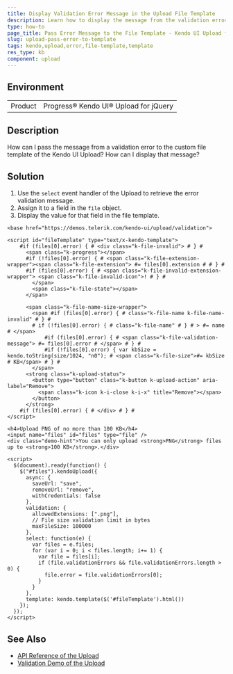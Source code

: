 ```yaml
---
title: Display Validation Error Message in the Upload File Template
description: Learn how to display the message from the validation error in a custom file template of a Kendo UI Upload.
type: how-to
page_title: Pass Error Message to the File Template - Kendo UI Upload for jQuery
slug: upload-pass-error-to-template
tags: kendo,upload,error,file-template,template
res_type: kb
component: upload
---
```


## Environment

<table>
 <tr>
  <td>Product</td>
  <td>Progress® Kendo UI® Upload for jQuery</td>
 </tr>
</table>

## Description

How can I pass the message from a validation error to the custom file template of the Kendo UI Upload? How can I display that message?

## Solution

1. Use the `select` event handler of the Upload to retrieve the error validation message.
1. Assign it to a field in the `file` object.
1. Display the value for that field in the file template.

```dojo
<base href="https://demos.telerik.com/kendo-ui/upload/validation">

<script id="fileTemplate" type="text/x-kendo-template">
	#if (files[0].error) { # <div class="k-file-invalid"> # } #
      <span class="k-progress"></span>
      #if (!files[0].error) { # <span class="k-file-extension-wrapper"><span class="k-file-extension"> #= files[0].extension # # } #
      #if (files[0].error) { # <span class="k-file-invalid-extension-wrapper"> <span class="k-file-invalid-icon">! # } #
  		</span>
        <span class="k-file-state"></span>
      </span>

      <span class="k-file-name-size-wrapper">
        <span #if (files[0].error) { # class="k-file-name k-file-name-invalid" # } #
        # if (!files[0].error) { # class="k-file-name" # } # > #= name # </span>
			#if (files[0].error) { # <span class="k-file-validation-message"> #= files[0].error # </span> # } #
			#if (!files[0].error) { var kbSize = kendo.toString(size/1024, "n0"); # <span class="k-file-size">#= kbSize # KB</span> # } #
  		</span>
      <strong class="k-upload-status">
        <button type="button" class="k-button k-upload-action" aria-label="Remove">
          <span class="k-icon k-i-close k-i-x" title="Remove"></span>
  		</button>
  	  </strong>
	#if (files[0].error) { # </div> # } #
</script>

<h4>Upload PNG of no more than 100 KB</h4>
<input name="files" id="files" type="file" />
<div class="demo-hint">You can only upload <strong>PNG</strong> files up to <strong>100 KB</strong>.</div>

<script>
  $(document).ready(function() {
    $("#files").kendoUpload({
      async: {
        saveUrl: "save",
        removeUrl: "remove",
        withCredentials: false
      },
      validation: {
        allowedExtensions: [".png"],
        // File size validation limit in bytes
        maxFileSize: 100000
      },
      select: function(e) {
        var files = e.files;
        for	(var i = 0; i < files.length; i+= 1) {
          var file = files[i];
          if (file.validationErrors && file.validationErrors.length > 0) {
            file.error = file.validationErrors[0];
          }
        }
      },
      template: kendo.template($('#fileTemplate').html())
    });
  });
</script>
```

## See Also

* [API Reference of the Upload](https://docs.telerik.com/kendo-ui/api/javascript/ui/upload)
* [Validation Demo of the Upload](https://demos.telerik.com/kendo-ui/upload/validation)
